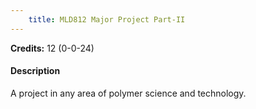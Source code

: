 ```yaml
---
    title: MLD812 Major Project Part-II
---
```

**Credits:** 12 (0-0-24)



#### Description 
A project in any area of polymer science and technology.